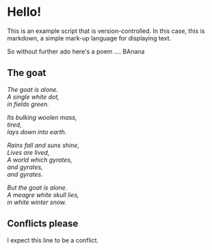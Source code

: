 # Hello!

This is an example script that is version-controlled. In this case,
this is markdown, a simple mark-up language for displaying text.

So without further ado here's a poem ....
BAnana

## The goat

*The goat is alone.  
A single white dot,  
in fields green.*

*Its bulking woolen mass,  
tired,  
lays down into earth.*


*Rains fall and suns shine,  
Lives are lived,  
A world which gyrates,  
and gyrates,  
and gyrates.*

*But the goat is alone.  
A meagre white skull lies,  
in white winter snow.*


## Conflicts please

I expect this line to be a conflict.
